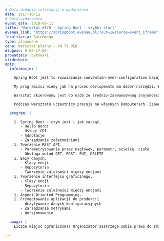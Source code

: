 ```yaml
---
# Data dodania informacji o wydarzeniu
date: 2017-10-12
# Data wydarzenia
event_date: 2018-08-11
title: "Warsztat #178 - Spring Boot - szybki start"
evenea_link: "https://springboot.evenea.pl/?out=1&source=event_iframe"
lokalizacja: SaleOmega
type: planowane
cena: Warsztat płatny - od 79 PLN
dlugosc: 9:00-17:00
prowadzacy: bykowski
slideshare:
opis:
  informacje: |

    Spring Boot jest to rozwiązanie convention-over-configuration bazujące na Springu. Główne korzyści jakie dostarcza nam Spring Boot to: Łatwość uruchomienia – paczka Spring Boot posiada wbudowany serwer i inne niezbędne komponenty, które są potrzebne do uruchomienia aplikacji. Automatyczna konfiguracja – do uruchomienia zasadniczej aplikacji nie jest wymagana żadna dodatkowa konfiguracja. Dodanie własnej jest opcjonalna dla osiągnięcia innych/nowych korzyści. Szybkość – tworzenie aplikacji z wykorzystaniem Spring Boot jest uproszczone co przekłada się szybszy i łatwiejszy proces developmentu.

    My programiści wiemy jak na proces devlopemntu ma dobór narzędzi. Wybierając rozwiązania production ready skracamy czas developmentu i minimalizujemy  ryzyko błędu. Spring Boot - szybki start to warsztat dla osób chcących szybko zbudować aplikacje internetową napisaną w języku Java. Minimum konfiguracji, sprawny proces tworzenia.

    Warsztat skierowany jest do osób ze średnio-zaawansowaną znajomością języka Java.

    Podczas warsztatu uczestnicy pracują na własnych komputerach. Zapewniamy lunch dla uczestników w formie zupa + kanapka oraz nielimitowany serwis kawowy. Istnieje możliwość zamówienia lunchu w wersji mięsnej lub wegeteriańskiej.

  program: |

    1. Spring Boot - czym jest i jak zacząć.
       - Hello Word!
       - Usługi CDI
       - Adnotacje
       - Zarządzanie zależnościami
    1. Tworzenie REST API.
       - Parametryzowanie przez nagłówek, parametr, ścieżkę, ciało
       - Obsługa metod GET, POST, PUT, DELETE
    1. Bazy danych.
       - Klasy encji
       - Repozytoria
       - Tworzenie zależności między encjami
    1. Tworzenie interfejsu graficznego.
       - Klasy encji
       - Repozytoria
       - Tworzenie zależności między encjami
    1. Aspect Oriented Programming.
    1. Przygotowanie aplikacji do produkcji.
       - Wczytywanie danych konfiguracyjnych
       - Zarządzanie metrykami
       - Wersjonowanie

  uwaga: |
    Liczba miejsc ograniczona! Organizator zastrzega sobie prawo do zmiany lokalizacji wydarzenia oraz jego odwołania w przypadku niezgłoszenia się minimalnej liczby uczestników.

---
```


